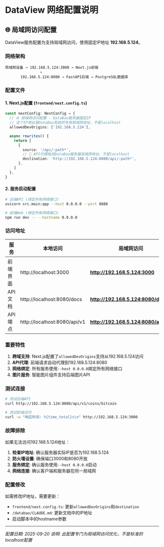 # DataView 网络配置说明

## 🌐 局域网访问配置

DataView服务配置为支持局域网访问，使用固定IP地址 **192.168.5.124**。

### 网络架构

```
局域网设备 → 192.168.5.124:3000 → Next.js前端
                ↓
       192.168.5.124:8080 → FastAPI后端 → PostgreSQL数据库
```

### 配置文件

#### 1. Next.js配置 (`frontend/next.config.ts`)

```typescript
const nextConfig: NextConfig = {
  // 🌐 局域网访问配置 - DataBao服务器固定IP
  // 这个IP地址是DataBao系统的专用局域网地址，不是localhost
  allowedDevOrigins: ['192.168.5.124'],

  async rewrites() {
    return [
      {
        source: '/api/:path*',
        // 🔗 API代理指向DataBao服务器局域网地址，不是localhost
        destination: 'http://192.168.5.124:8080/api/:path*',
      },
    ]
  },
}
```

#### 2. 服务启动配置

```bash
# 后端API (绑定所有网络接口)
uvicorn src.main:app --host 0.0.0.0 --port 8080

# 前端Web (绑定所有网络接口)
npm run dev -- --hostname 0.0.0.0
```

### 访问地址

| 服务 | 本地访问 | 局域网访问 | 说明 |
|------|----------|------------|------|
| 前端界面 | http://localhost:3000 | **http://192.168.5.124:3000** | 推荐使用局域网地址 |
| API文档 | http://localhost:8080/docs | **http://192.168.5.124:8080/docs** | FastAPI Swagger文档 |
| API端点 | http://localhost:8080/api/v1 | **http://192.168.5.124:8080/api/v1** | REST API |

### 重要特性

1. **跨域支持**: Next.js配置了`allowedDevOrigins`支持从192.168.5.124访问
2. **API代理**: 前端请求自动代理到192.168.5.124:8080
3. **网络绑定**: 所有服务使用`--host 0.0.0.0`绑定所有网络接口
4. **图片服务**: 智能图片组件支持后端图片API

### 测试连接

```bash
# 测试后端API
curl http://192.168.5.124:8080/api/v1/coins/bitcoin

# 测试前端访问
curl -w "响应时间: %{time_total}s\n" http://192.168.5.124:3000
```

### 故障排除

如果无法访问192.168.5.124地址：

1. **检查IP地址**: 确认服务器实际IP是否为192.168.5.124
2. **防火墙设置**: 确保端口3000和8080开放
3. **服务绑定**: 确认服务使用`--host 0.0.0.0`启动
4. **网络连接**: 确认客户端和服务器在同一局域网

### 配置修改

如需修改IP地址，需要更新：
- `frontend/next.config.ts`: 更新`allowedDevOrigins`和`destination`
- `/databao/CLAUDE.md`: 更新文档中的IP地址
- 启动脚本中的hostname参数

---
*配置日期: 2025-09-20*
*说明: 此配置专门为局域网访问优化，不是标准的localhost配置*